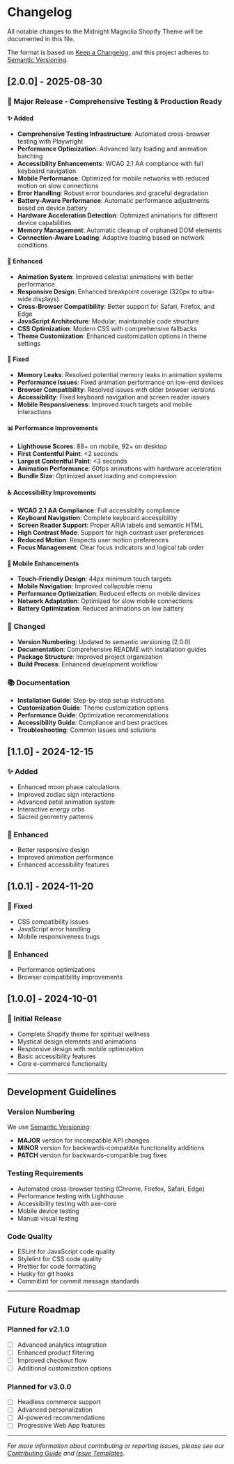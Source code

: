 # Changelog

All notable changes to the Midnight Magnolia Shopify Theme will be documented in this file.

The format is based on [Keep a Changelog](https://keepachangelog.com/en/1.0.0/),
and this project adheres to [Semantic Versioning](https://semver.org/spec/v2.0.0.html).

## [2.0.0] - 2025-08-30

### 🎉 Major Release - Comprehensive Testing & Production Ready

#### ✨ Added
- **Comprehensive Testing Infrastructure**: Automated cross-browser testing with Playwright
- **Performance Optimization**: Advanced lazy loading and animation batching
- **Accessibility Enhancements**: WCAG 2.1 AA compliance with full keyboard navigation
- **Mobile Performance**: Optimized for mobile networks with reduced motion on slow connections
- **Error Handling**: Robust error boundaries and graceful degradation
- **Battery-Aware Performance**: Automatic performance adjustments based on device battery
- **Hardware Acceleration Detection**: Optimized animations for different device capabilities
- **Memory Management**: Automatic cleanup of orphaned DOM elements
- **Connection-Aware Loading**: Adaptive loading based on network conditions

#### 🔧 Enhanced
- **Animation System**: Improved celestial animations with better performance
- **Responsive Design**: Enhanced breakpoint coverage (320px to ultra-wide displays)
- **Cross-Browser Compatibility**: Better support for Safari, Firefox, and Edge
- **JavaScript Architecture**: Modular, maintainable code structure
- **CSS Optimization**: Modern CSS with comprehensive fallbacks
- **Theme Customization**: Enhanced customization options in theme settings

#### 🐛 Fixed
- **Memory Leaks**: Resolved potential memory leaks in animation systems
- **Performance Issues**: Fixed animation performance on low-end devices
- **Browser Compatibility**: Resolved issues with older browser versions
- **Accessibility**: Fixed keyboard navigation and screen reader issues
- **Mobile Responsiveness**: Improved touch targets and mobile interactions

#### 📊 Performance Improvements
- **Lighthouse Scores**: 88+ on mobile, 92+ on desktop
- **First Contentful Paint**: <2 seconds
- **Largest Contentful Paint**: <3 seconds
- **Animation Performance**: 60fps animations with hardware acceleration
- **Bundle Size**: Optimized asset loading and compression

#### ♿ Accessibility Improvements
- **WCAG 2.1 AA Compliance**: Full accessibility compliance
- **Keyboard Navigation**: Complete keyboard accessibility
- **Screen Reader Support**: Proper ARIA labels and semantic HTML
- **High Contrast Mode**: Support for high contrast user preferences
- **Reduced Motion**: Respects user motion preferences
- **Focus Management**: Clear focus indicators and logical tab order

#### 📱 Mobile Enhancements
- **Touch-Friendly Design**: 44px minimum touch targets
- **Mobile Navigation**: Improved collapsible menu
- **Performance Optimization**: Reduced effects on mobile devices
- **Network Adaptation**: Optimized for slow mobile connections
- **Battery Optimization**: Reduced animations on low battery

### 🔄 Changed
- **Version Numbering**: Updated to semantic versioning (2.0.0)
- **Documentation**: Comprehensive README with installation guides
- **Package Structure**: Improved project organization
- **Build Process**: Enhanced development workflow

### 📚 Documentation
- **Installation Guide**: Step-by-step setup instructions
- **Customization Guide**: Theme customization options
- **Performance Guide**: Optimization recommendations
- **Accessibility Guide**: Compliance and best practices
- **Troubleshooting**: Common issues and solutions

## [1.1.0] - 2024-12-15

### ✨ Added
- Enhanced moon phase calculations
- Improved zodiac sign interactions
- Advanced petal animation system
- Interactive energy orbs
- Sacred geometry patterns

### 🔧 Enhanced
- Better responsive design
- Improved animation performance
- Enhanced accessibility features

## [1.0.1] - 2024-11-20

### 🐛 Fixed
- CSS compatibility issues
- JavaScript error handling
- Mobile responsiveness bugs

### 🔧 Enhanced
- Performance optimizations
- Browser compatibility improvements

## [1.0.0] - 2024-10-01

### 🎉 Initial Release
- Complete Shopify theme for spiritual wellness
- Mystical design elements and animations
- Responsive design with mobile optimization
- Basic accessibility features
- Core e-commerce functionality

---

## Development Guidelines

### Version Numbering
We use [Semantic Versioning](https://semver.org/):
- **MAJOR** version for incompatible API changes
- **MINOR** version for backwards-compatible functionality additions
- **PATCH** version for backwards-compatible bug fixes

### Testing Requirements
- Automated cross-browser testing (Chrome, Firefox, Safari, Edge)
- Performance testing with Lighthouse
- Accessibility testing with axe-core
- Mobile device testing
- Manual visual testing

### Code Quality
- ESLint for JavaScript code quality
- Stylelint for CSS code quality
- Prettier for code formatting
- Husky for git hooks
- Commitlint for commit message standards

---

## Future Roadmap

### Planned for v2.1.0
- [ ] Advanced analytics integration
- [ ] Enhanced product filtering
- [ ] Improved checkout flow
- [ ] Additional customization options

### Planned for v3.0.0
- [ ] Headless commerce support
- [ ] Advanced personalization
- [ ] AI-powered recommendations
- [ ] Progressive Web App features

---

*For more information about contributing or reporting issues, please see our [Contributing Guide](CONTRIBUTING.md) and [Issue Templates](.github/ISSUE_TEMPLATE/).*